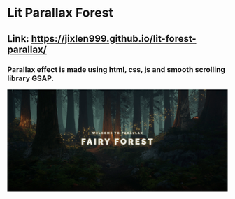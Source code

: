 # Lit Parallax Forest

## Link: https://jixlen999.github.io/lit-forest-parallax/

### Parallax effect is made using html, css, js and smooth scrolling library GSAP.

![screenshot](./screenshots/screenshot1.png)
